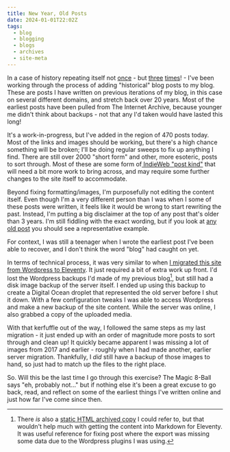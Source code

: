 ```yaml
---
title: New Year, Old Posts
date: 2024-01-01T22:02Z
tags:
  - blog
  - blogging
  - blogs
  - archives
  - site-meta
---
```

In a case of history repeating itself not [once](https://chrismcleod.dev/blog/regarding-the-thoughtful-cultivation-of-the-archived-internet/) - but [three](https://chrismcleod.dev/blog/reclaiming-history) [times](https://chrismcleod.dev/rewriting-history)! - I've been working through the process of adding "historical" blog posts to my blog. These are posts I have written on previous iterations of my blog, in this case on several different domains, and stretch back over 20 years. Most of the earliest posts have been pulled from The Internet Archive, because younger me didn't think about backups - not that any I'd taken would have lasted this long!

It's a work-in-progress, but I've added in the region of 470 posts today. Most of the links and images should be working, but there's a high chance something will be broken; I'll be doing regular sweeps to fix up anything I find. There are still over 2000 "short form" and other, more esoteric, posts to sort through. Most of these are some form of[ IndieWeb "post kind"](https://indieweb.org/posts#Types_of_Posts) that will need a bit more work to bring across, and may require some further changes to the site itself to accommodate.

Beyond fixing formatting/images, I'm purposefully not editing the content itself. Even though I'm a very different person than I was when I some of these posts were written, it feels like it would be wrong to start rewriting the past. Instead, I'm putting a big disclaimer at the top of any post that's older than 3 years. I'm still fiddling with the exact wording, but if you look at [any old post](/blog/page-1/) you should see a representative example.

For context, I was still a teenager when I wrote the earliest post I've been able to recover, and I don't think the word "blog" had caught on yet.

In terms of technical process, it was very similar to when [I migrated this site from Wordpress to Eleventy](https://chrismcleod.dev/blog/i-rebuilt-my-blog-and-didnt-write-about-it/). It just required a bit of extra work up front. I'd lost the Wordpress backups I'd made of my previous blog[^1], but still had a disk image backup of the server itself. I ended up using this backup to create a Digital Ocean droplet that represented the old server before I shut it down. With a few configuration tweaks I was able to access Wordpress and make a new backup of the site content. While the server was online, I also grabbed a copy of the uploaded media.

With that kerfuffle out of the way, I followed the same steps as my last migration - it just ended up with an order of magnitude more posts to sort through and clean up! It quickly became apparent I was missing a lot of images from 2017 and earlier - roughly when I had made another, earlier server migration. Thankfully, I *did* still have a backup of those images to hand, so just had to match up the files to the right place.

So. Will this be the last time I go through this exercise? The Magic 8-Ball says "eh, probably not…" but if nothing else it's been a great excuse to go back, read, and reflect on some of the earliest things I've written online and just how far I've come since then.

[^1]: There *is* also a [static HTML archived copy](https://mrkapowski.com/) I could refer to, but that wouldn't help much with getting the content into Markdown for Eleventy. It was useful reference for fixing post where the export was missing some data due to the Wordpress plugins I was using.